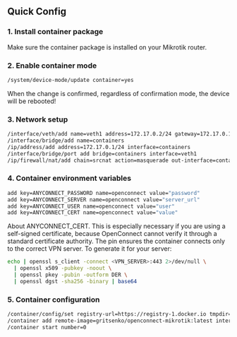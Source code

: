 
## Quick Config

### 1. Install container package

Make sure the container package is installed on your Mikrotik router.

### 2. Enable container mode
```bash
/system/device-mode/update container=yes
```
When the change is confirmed, regardless of confirmation mode, the device will be rebooted! 
### 3. Network setup
```bash
/interface/veth/add name=veth1 address=172.17.0.2/24 gateway=172.17.0.1
/interface/bridge/add name=containers
/ip/address/add address=172.17.0.1/24 interface=containers
/interface/bridge/port add bridge=containers interface=veth1
/ip/firewall/nat/add chain=srcnat action=masquerade out-interface=containers
```

### 4.  Container environment variables
```bash
add key=ANYCONNECT_PASSWORD name=openconnect value="password"
add key=ANYCONNECT_SERVER name=openconnect value="server_url"
add key=ANYCONNECT_USER name=openconnect value="user"
add key=ANYCONNECT_CERT name=openconnect value="value" 
```
About ANYCONNECT_CERT. This is especially necessary if you are using a self-signed certificate, because OpenConnect cannot verify it through a standard certificate authority. The pin ensures the container connects only to the correct VPN server.
To generate it for your server:
```bash
echo | openssl s_client -connect <VPN_SERVER>:443 2>/dev/null \
  | openssl x509 -pubkey -noout \
  | openssl pkey -pubin -outform DER \
  | openssl dgst -sha256 -binary | base64
```

### 5. Container configuration
```bash
/container/config/set registry-url=https://registry-1.docker.io tmpdir=/docker/tmp
/container add remote-image=gritsenko/openconnect-mikrotik:latest interface=veth1 envlist=openconnect root-dir=/docker/openconnect start-on-boot=yes hostname=openconnect logging=yes
/container start number=0
````